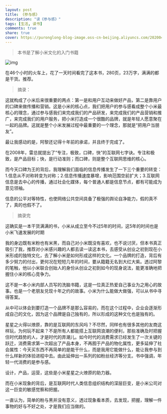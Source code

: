 ```yaml
---
layout: post
title: 《参与感》
description: "读《参与感》"
tags: [生活, 读书]
comments: true
share: true
cover: https://puronglong-blog-image.oss-cn-beijing.aliyuncs.com/20200420111252.png
---
```


> 本书是了解小米文化的入门书籍

<!-- more -->

![img](https://puronglong-blog-image.oss-cn-beijing.aliyuncs.com/20200420111252.png)

在46个小时的火车上，花了一天时间看完了这本书，280页，23万字，满满的都是干货。推荐。

> 摘录：

这就构成了小米后来很重要的两点：第一是和用户互动来做好产品，第二是靠用户的口碑来做传播和营销。这是小米的核心点，我们把用户的参与感看成整个小米最核心的理念，通过参与感我们来完成我们的产品研发，来完成我们的产品营销和推广，来完成我们的用户服务，把小米打造成一个很酷的品牌，就是年轻人愿意聚在一起的品牌。这就是整个小米发展过程中最重要的一个理念，那就是“把用户当朋友”。

最让我感动的是，阿黎还记得十年前的承诺，并且终于完成了。

在2008年，雷总就提出了“专注，极致，口碑，快”的互联网七字诀。专注和极致，是产品目标；快，是行动准则；而口碑，则是整个互联网思维的核心。

而今天口碑为王的背后，我理解我们面临的信息传播发生了一下三个重要的转变：1.信息从不对称转变为对称；2.信息传播速度暴增，影响范围空前扩大；3.互联网信息是去中心的传播，通过社会化媒体，每个普通人都是信息节点，都有可能成为意见领袖。

信息的公平对等特性，也使网络公共空间具备了极强的舆论自净能力，假的真不了，真的也假不了。

>摘录完

这确实是一本干货满满的书，小米从成立至今不过5年的时间，这5年的时间也是小米飞速发展的时期

我的身边既有米粉也有米黑，而自己对小米既没有喜欢，也不说讨厌，但本书真正吸引了我，推荐对小米感兴趣的人都去读一读这本书，去感受从创业之初到现在小米形成的独特文化，去了解小米是如何形成这样的文化。一个品牌的打造，背后有多少努力的付出，更何况在短短几年的时间，要从籍籍无名到大红大紫。透过阿黎的笔触，他以小米联合创始人的身份从创业之初到如今的现身说法，能更准确地把握住小米的核心竞争力。

这不是一本小米内部人员写的洗脑书籍，这是一位真正热爱自己事业为之用心的故事。也是一个老朋友兑现十年之约的故事。小米为什么能做大做强，可以从书中寻得答案。

从中可以体会到要打造一个品牌不是那么容易的，而在这个过程中，企业会逐渐形成自己的文化，因为这个品牌是自己独有的，所以形成的这种文化也是独有的。

星星之火得以燎原，靠的是互联网的东风吗？不尽然，同样也有很多其他的友商这样玩，为何玩不起来？不是所有人都能搭上互联网浪潮的便利，那些准确及时把握住时代趋势的人，才是时代的弄潮儿。如今时代的消费需求已经发生了一次关键的跃迁，消费需求第一次超出了产品本身，不再囿于产品的物化属性，更多延伸了社会属性：今天买东西不再简单的是能干什么，而是我用它能做什么，能让我参与到什么样新的体验进程中去。由此延伸出一系列的如粉丝经济等分支。书中强调，年轻一代消费的是参与感。

设计，产品，运营，这些是小米星星之火燎原的助力器。

而在小米现象的背后，是互联网时代人类信息组织结构的深层巨变，是小米公司对这一巨变的敏感觉察和把握。

一直认为，简单的粉与黑并没有意义，透过现象看本质，去发现，把握，理解一件事物的好与不好之处，才是我们应当做的。